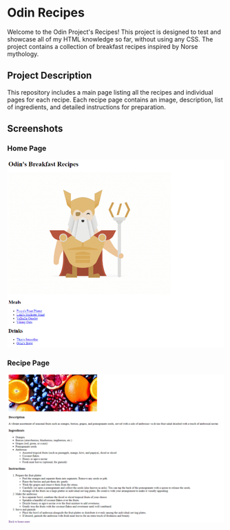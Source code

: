 # Odin Recipes

Welcome to the Odin Project's Recipes! This project is designed to test and showcase all of my HTML knowledge so far, without using any CSS. The project contains a collection of breakfast recipes inspired by Norse mythology.

## Project Description

This repository includes a main page listing all the recipes and individual pages for each recipe. Each recipe page contains an image, description, list of ingredients, and detailed instructions for preparation.

## Screenshots

### Home Page

![Home Page](images/home_page.png)

### Recipe Page

![Recipe Page](images/recipe_page.png)
